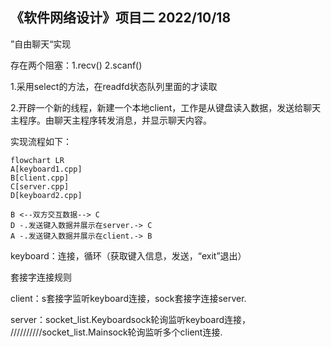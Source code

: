 ## 《软件网络设计》项目二 2022/10/18

”自由聊天“实现

存在两个阻塞：1.recv() 2.scanf()

1.采用select的方法，在readfd状态队列里面的才读取

2.开辟一个新的线程，新建一个本地client，工作是从键盘读入数据，发送给聊天主程序。由聊天主程序转发消息，并显示聊天内容。



实现流程如下：

```mermaid
flowchart LR
A[keyboard1.cpp] 
B[client.cpp]
C[server.cpp]
D[keyboard2.cpp]
 
B <--双方交互数据--> C
D -.发送键入数据并展示在server.-> C
A -.发送键入数据并展示在client.-> B

```

keyboard：连接，循环（获取键入信息，发送，“exit”退出）

套接字连接规则

client：s套接字监听keyboard连接，sock套接字连接server.

server：socket_list.Keyboardsock轮询监听keyboard连接，  //////////socket_list.Mainsock轮询监听多个client连接.



